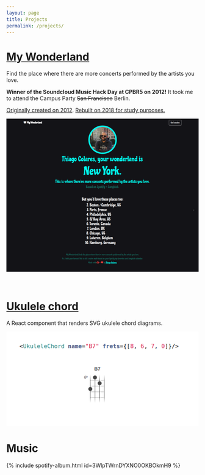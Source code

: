 ```yaml
---
layout: page
title: Projects
permalink: /projects/
---
```


# [My Wonderland](https://github.com/thicolares/my-wonderland)

Find the place where there are more concerts performed by the artists you love.

**Winner of the Soundcloud Music Hack Day at CPBR5 on 2012!** It took me to attend the Campus Party ~~San Francisco~~ Berlin.

[Originally created on 2012](https://github.com/thicolares/MyWonderland). [Rebuilt on 2018 for study purposes.](https://github.com/thicolares/my-wonderland)

<a href="https://github.com/thicolares/my-wonderland"><img src="/assets/img/projects/my-wonderland.png" alt="My Wonderland" title="My Wonderland" class="project-banner"></a>

&nbsp;

# [Ukulele chord](https://www.npmjs.com/package/ukulele-chord) 

A React component that renders SVG ukulele chord diagrams.

<a href="https://www.npmjs.com/package/ukulele-chord"><img src="/assets/img/projects/ukulele-chord.png" alt="Ukulele chord in action" title="Ukulele chord in action" class="project-banner"></a>

# Music

{% include spotify-album.html id=3WlpTWrnDYXNO0OKBOkmH9 %}
